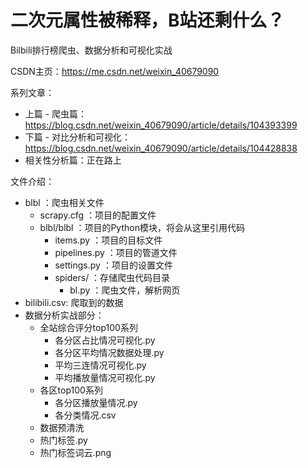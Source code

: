 # 二次元属性被稀释，B站还剩什么？

Bilbili排行榜爬虫、数据分析和可视化实战

CSDN主页：https://me.csdn.net/weixin_40679090

系列文章：
- 上篇 - 爬虫篇：https://blog.csdn.net/weixin_40679090/article/details/104393399
- 下篇 - 对比分析和可视化：https://blog.csdn.net/weixin_40679090/article/details/104428838
- 相关性分析篇：正在路上

文件介绍：
- blbl ：爬虫相关文件
    + scrapy.cfg ：项目的配置文件
    + blbl/blbl ：项目的Python模块，将会从这里引用代码
        + items.py ：项目的目标文件
        + pipelines.py ：项目的管道文件
        + settings.py ：项目的设置文件
        + spiders/ ：存储爬虫代码目录
            + bl.py ：爬虫文件，解析网页
- bilibili.csv: 爬取到的数据
- 数据分析实战部分：
    + 全站综合评分top100系列
    	+ 各分区占比情况可视化.py
    	+ 各分区平均情况数据处理.py
    	+ 平均三连情况可视化.py
    	+ 平均播放量情况可视化.py
    + 各区top100系列
    	+ 各分区播放量情况.py
    	+ 各分类情况.csv 
    + 数据预清洗
    + 热门标签.py
    + 热门标签词云.png
              